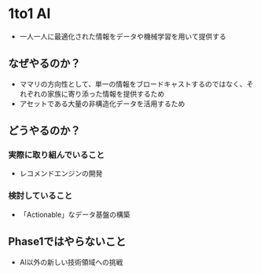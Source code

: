 # 1to1 AI

* 一人一人に最適化された情報をデータや機械学習を用いて提供する

## なぜやるのか？

* ママリの方向性として、単一の情報をブロードキャストするのではなく、それぞれの家族に寄り添った情報を提供するため
* アセットである大量の非構造化データを活用するため

## どうやるのか？

### 実際に取り組んでいること

* レコメンドエンジンの開発

### 検討していること

* 「Actionable」なデータ基盤の構築

## Phase1ではやらないこと

* AI以外の新しい技術領域への挑戦
